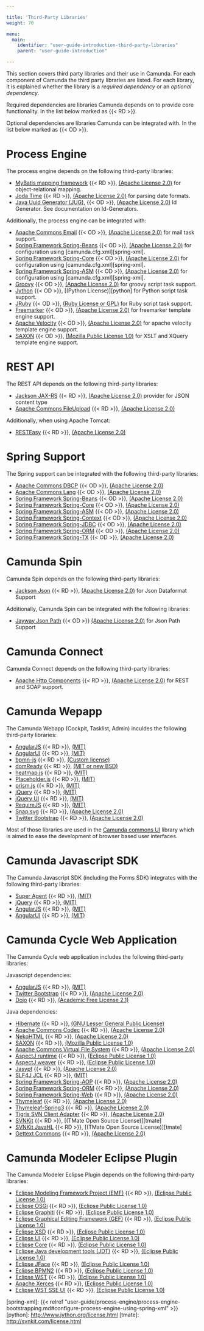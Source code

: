 ```yaml
---

title: 'Third-Party Libraries'
weight: 70

menu:
  main:
    identifier: "user-guide-introduction-third-party-libraries"
    parent: "user-guide-introduction"

---
```


This section covers third party libraries and their use in Camunda. For each component of Camunda the third party libraries are listed. For each library, it is explained whether the library is a _required dependency_ or an _optional dependency_.

Required dependencies are libraries Camunda depends on to provide core functionality. In the list below marked as {{< RD >}}.

Optional dependencies are libraries Camunda can be integrated with. In the list below marked as {{< OD >}}.

# Process Engine

The process engine depends on the following third-party libraries:

* [MyBatis mapping framework](http://mybatis.github.io/mybatis-3/) {{< RD >}}, [(Apache License 2.0)][apache] for object-relational mapping.
* [Joda Time](http://www.joda.org/joda-time/) {{< RD >}}, [(Apache License 2.0)][apache] for parsing date formats.
* [Java Uuid Generator (JUG)](http://wiki.fasterxml.com/JugHome), {{< OD >}}, [(Apache License 2.0)][apache] Id Generator. See documentation on Id-Generators.

Additionally, the process engine can be integrated with:

* [Apache Commons Email](http://commons.apache.org/proper/commons-email/) {{< OD >}}, [(Apache License 2.0)][apache] for mail task support.
* [Spring Framework Spring-Beans][spring] {{< OD >}}, [(Apache License 2.0)][apache] for configuration using [camunda.cfg.xml][spring-xml].
* [Spring Framework Spring-Core][spring] {{< OD >}}, [(Apache License 2.0)][apache] for configuration using [camunda.cfg.xml][spring-xml].
* [Spring Framework Spring-ASM][spring] {{< OD >}}, [(Apache License 2.0)][apache] for configuration using [camunda.cfg.xml][spring-xml].
* [Groovy](http://groovy.codehaus.org/) {{< OD >}}, [(Apache License 2.0)][apache] for groovy script task support.
* [Jython](http://www.jython.org) {{< OD >}}, [(Python License)][python] for Python script task support.
* [JRuby](http://jruby.org/) {{< OD >}}, [(Ruby License or GPL)][jruby] for Ruby script task support.
* [Freemarker](http://freemarker.org/) {{< OD >}}, [(Apache License 2.0)][apache] for freemarker template engine support.
* [Apache Velocity](http://velocity.apache.org/) {{< OD >}}, [(Apache License 2.0)][apache] for apache velocity template engine support.
* [SAXON](http://saxon.sourceforge.net/) {{< OD >}}, [(Mozilla Public License 1.0)][mpl] for XSLT and XQuery template engine support.


# REST API

The REST API depends on the following third-party libraries:

* [Jackson JAX-RS](http://wiki.fasterxml.com/JacksonHome) {{< RD >}}, [(Apache License 2.0)][apache] provider for JSON content type
* [Apache Commons FileUpload](http://commons.apache.org/proper/commons-fileupload/) {{< RD >}}, [(Apache License 2.0)][apache]

Additionally, when using Apache Tomcat:

* [RESTEasy](http://www.jboss.org/resteasy) {{< RD >}}, [(Apache License 2.0)][apache]


# Spring Support

The Spring support can be integrated with the following third-party libraries:

* [Apache Commons DBCP](http://commons.apache.org/proper/commons-dbcp/) {{< OD >}}, [(Apache License 2.0)][apache]
* [Apache Commons Lang](http://commons.apache.org/proper/commons-lang/) {{< OD >}}, [(Apache License 2.0)][apache]
* [Spring Framework Spring-Beans][spring] {{< OD >}}, [(Apache License 2.0)][apache]
* [Spring Framework Spring-Core][spring] {{< OD >}}, [(Apache License 2.0)][apache]
* [Spring Framework Spring-ASM][spring] {{< OD >}}, [(Apache License 2.0)][apache]
* [Spring Framework Spring-Context][spring] {{< OD >}}, [(Apache License 2.0)][apache]
* [Spring Framework Spring-JDBC][spring] {{< OD >}}, [(Apache License 2.0)][apache]
* [Spring Framework Spring-ORM][spring] {{< OD >}}, [(Apache License 2.0)][apache]
* [Spring Framework Spring-TX][spring] {{< OD >}}, [(Apache License 2.0)][apache]

# Camunda Spin

Camunda Spin depends on the following third-party libraries:

* [Jackson Json](http://wiki.fasterxml.com/JacksonHome) {{< RD >}}, [(Apache License 2.0)][apache] for Json Dataformat Support

Additionally, Camunda Spin can be integrated with the following libraries:

* [Jayway Json Path](http://code.google.com/p/json-path/) {{< OD >}} [(Apache License 2.0)][apache] for Json Path Support

# Camunda Connect

Camunda Connect depends on the following third-party libraries:

* [Apache Http Components](http://wiki.fasterxml.com/JacksonHome) {{< RD >}}, [(Apache License 2.0)][apache] for REST and SOAP support.

# Camunda Wepapp

The Camunda Webapp (Cockpit, Tasklist, Admin) inculdes the following third-party libraries:

* [AngularJS](http://angularjs.org/) {{< RD >}}, [(MIT)][mit]
* [AngularUI](http://angular-ui.github.io/) {{< RD >}}, [(MIT)][mit]
* [bpmn-js](http://bpmn.io) {{< RD >}}, [(Custom license)](https://raw.githubusercontent.com/bpmn-io/bower-bpmn-js/v0.5.1/LICENSE)
* [domReady](https://github.com/requirejs/domReady) {{< RD >}}, [(MIT or new BSD)](https://raw.githubusercontent.com/requirejs/domReady/master/LICENSE)
* [heatmap.js](https://github.com/pa7/heatmap.js) {{< RD >}}, [(MIT)][mit]
* [Placeholder.js](https://github.com/jamesallardice/Placeholders.js) {{< RD >}}, [(MIT)][mit]
* [prism.js](https://github.com/PrismJS/prism) {{< RD >}}, [(MIT)][mit]
* [jQuery](http://jquery.com/) {{< RD >}}, [(MIT)][mit]
* [jQuery UI](https://jqueryui.com/) {{< RD >}}, [(MIT)][mit]
* [RequireJS](http://requirejs.org/) {{< RD >}}, [(MIT)][mit]
* [Snap.svg](http://snapsvg.io/) {{< RD >}}, [(Apache License 2.0)][apache]
* [Twitter Bootstrap](http://getbootstrap.com/) {{< RD >}}, [(Apache License 2.0)][apache]

Most of those libraries are used in the [Camunda commons UI](http://camunda.github.io/camunda-commons-ui/) library which is aimed to ease the development of browser based user interfaces.

# Camunda Javascript SDK

The Camunda Javascript SDK (including the Forms SDK) integrates with the following third-party libraries:

* [Super Agent](https://github.com/visionmedia/superagent) {{< RD >}}, [(MIT)][mit]
* [jQuery](http://jquery.com/) {{< RD >}}, [(MIT)][mit]
* [AngularJS](http://angularjs.org/) {{< RD >}}, [(MIT)][mit]
* [AngularUI](http://angular-ui.github.io/) {{< RD >}}, [(MIT)][mit]

# Camunda Cycle Web Application

The Camunda Cycle web application includes the following third-party libraries:

Javascript dependencies:

* [AngularJS](http://angularjs.org/) {{< RD >}}, [(MIT)][mit]
* [Twitter Bootstrap](http://getbootstrap.com/2.3.2/) {{< RD >}}, [(Apache License 2.0)][apache]
* [Dojo](http://dojotoolkit.org/) {{< RD >}}, [(Academic Free License 2.1)][dojo]

Java dependencies:

* [Hibernate](http://hibernate.org/) {{< RD >}}, [(GNU Lesser General Public License)][lgpl]
* [Apache Commons Codec](http://commons.apache.org/proper/commons-codec/) {{< RD >}}, [(Apache License 2.0)][apache]
* [NekoHTML](http://nekohtml.sourceforge.net/) {{< RD >}}, [(Apache License 2.0)][apache]
* [SAXON](http://saxon.sourceforge.net/) {{< RD >}}, [(Mozilla Public License 1.0)][mpl]
* [Apache Commons Virtual File System](https://commons.apache.org/proper/commons-vfs/) {{< RD >}}, [(Apache License 2.0)][apache]
* [AspectJ runtime](http://eclipse.org/aspectj/) {{< RD >}}, [(Eclipse Public License 1.0)][epl]
* [AspectJ weaver](http://eclipse.org/aspectj/) {{< RD >}}, [(Eclipse Public License 1.0)][epl]
* [Jasypt](http://www.jasypt.org/) {{< RD >}}, [(Apache License 2.0)][apache]
* [SLF4J JCL](http://www.slf4j.org/legacy.html) {{< RD >}}, [(MIT)][mit]
* [Spring Framework Spring-AOP][spring] {{< RD >}}, [(Apache License 2.0)][apache]
* [Spring Framework Spring-ORM][spring] {{< RD >}}, [(Apache License 2.0)][apache]
* [Spring Framework Spring-Web][spring] {{< RD >}}, [(Apache License 2.0)][apache]
* [Thymeleaf](http://www.thymeleaf.org/) {{< RD >}}, [(Apache License 2.0)][apache]
* [Thymeleaf-Spring3](http://www.thymeleaf.org/) {{< RD >}}, [(Apache License 2.0)][apache]
* [Tigris SVN Client Adapter](http://subclipse.tigris.org/svnClientAdapter.html) {{< RD >}}, [(Apache License 2.0)][apache]
* [SVNKit](http://svnkit.com/) {{< RD >}}, [(TMate Open Source License)][tmate]
* [SVNKit JavaHL](http://svnkit.com/) {{< RD >}}, [(TMate Open Source License)][tmate]
* [Gettext Commons](https://code.google.com/p/gettext-commons/) {{< RD >}}, [(Apache License 2.0)][apache]

# Camunda Modeler Eclipse Plugin

The Camunda Modeler Eclipse Plugin depends on the following third-party libraries:

* [Eclipse Modeling Framework Project (EMF)](https://www.eclipse.org/modeling/emf/) {{< RD >}}, [(Eclipse Public License 1.0)][epl]
* [Eclipse OSGi][eclipse] {{< RD >}}, [(Eclipse Public License 1.0)][epl]
* [Eclipse Graphiti](https://www.eclipse.org/graphiti) {{< RD >}}, [(Eclipse Public License 1.0)][epl]
* [Eclipse Graphical Editing Framework (GEF)](http://www.eclipse.org/gef/) {{< RD >}}, [(Eclipse Public License 1.0)][epl]
* [Eclipse XSD][eclipse] {{< RD >}}, [(Eclipse Public License 1.0)][epl]
* [Eclipse UI][eclipse] {{< RD >}}, [(Eclipse Public License 1.0)][epl]
* [Eclipse Core](http://www.eclipse.org/eclipse/platform-core/) {{< RD >}}, [(Eclipse Public License 1.0)][epl]
* [Eclipse Java development tools (JDT)](http://www.eclipse.org/jdt/) {{< RD >}}, [(Eclipse Public License 1.0)][epl]
* [Eclipse JFace](http://wiki.eclipse.org/JFace) {{< RD >}}, [(Eclipse Public License 1.0)][epl]
* [Eclipse BPMN2](http://www.eclipse.org/modeling/mdt/?project=bpmn2) {{< RD >}}, [(Eclipse Public License 1.0)][epl]
* [Eclipse WST](https://www.eclipse.org/webtools/wst/main.php) {{< RD >}}, [(Eclipse Public License 1.0)][epl]
* [Apache Xerces](http://xerces.apache.org/) {{< RD >}}, [(Eclipse Public License 1.0)][epl]
* [Eclipse WST SSE UI](http://www.eclipse.org/webtools/wst/components/sse/overview.html) {{< RD >}}, [(Eclipse Public License 1.0)][epl]


[apache]: http://www.apache.org/licenses/LICENSE-2.0.html
[dojo]: https://github.com/dojo/dojo/blob/1.9/LICENSE#L43-L195
[eclipse]: https://www.eclipse.org
[epl]: http://www.eclipse.org/legal/epl-v10.html
[jruby]: https://github.com/jruby/jruby/blob/master/LICENSE.RUBY
[lgpl]: http://www.gnu.org/licenses/lgpl-3.0.de.html
[mit]: http://opensource.org/licenses/MIT
[mpl]: https://www.mozilla.org/MPL/1.0/
[mpl2]: https://www.mozilla.org/MPL/2.0/
[spring]: http://projects.spring.io/spring-framework/
[spring-xml]: {{< relref "user-guide/process-engine/process-engine-bootstrapping.md#configure-process-engine-using-spring-xml" >}}
[python]: http://www.jython.org/license.html
[tmate]: http://svnkit.com/license.html
